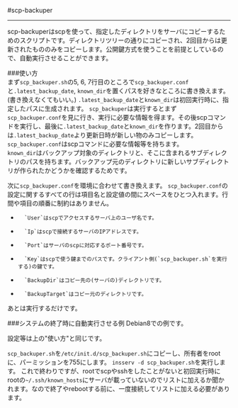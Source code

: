 #scp-backuper  
  
-----  

 scp-backuperはscpを使って、指定したディレクトリをサーバにコピーするためのスクリプトです。ディレクトリツリーの通りにコピーされ、2回目からは更新されたもののみをコピーします。公開鍵方式を使うことを前提としているので、自動実行させることができます。  
  

###使い方  
まず`scp_backuper.sh`の5, 6, 7行目のところで`scp_backuper.conf`と`.latest_backup_date`, `known_dir`を置くパスを好きなところに書き換えます。(書き換えなくてもいい。)
`.latest_backup_date`と`known_dir`は初回実行時に、指定したパスに生成されます。
`scp_backuper`は実行するとまず`scp_backuper.conf`を見に行き、実行に必要な情報を得ます。その後scpコマンドを実行し、最後に`.latest_backup_date`と`known_dir`を作ります。2回目からは`.latest_backup_date`より更新日時が新しい物のみコピーします。  
`scp_backuper.conf`はscpコマンドに必要な情報等を持ちます。  
`known_dir`はバックアップ対象のディレクトリと、そこに含まれるサブディレクトリのパスを持ちます。バックアップ元のディレクトリに新しいサブディレクトリが作られたかどうかを確認するためです。

次に`scp_backuper.conf`を環境に合わせて書き換えます。
`scp_backuper.conf`の設定に関するすべての行は項目名と設定値の間にスペースをひとつ入れます。行間や項目の順番に制約はありません。
*       `User`はscpでアクセスするサーバ上のユーザ名です。
*       `Ip`はscpで接続するサーバのIPアドレスです。
*       `Port`はサーバのscpに対応するポート番号です。
*       `Key`はscpで使う鍵までのパスです。クライアント側(`scp_backuper.sh`を実行する)の鍵です。
*       `BackupDir`はコピー先の(サーバの)ディレクトリです。
*       `BackupTarget`はコピー元のディレクトリです。

あとは実行するだけです。
  

###システムの終了時に自動実行させる例
Debian8での例です。

設定等は上の"使い方"と同じです。

`scp_backuper.sh`を`/etc/init.d/scp_backuper.sh`にコピーし、所有者をrootに、パーミッションを755にします。
`insserv -d scp_backuper.sh`を実行します。
これで終わりですが、rootでscpやsshをしたことがないと初回実行時にrootの`~/.ssh/known_hosts`にサーバが載っていないのでリストに加えるか聞かれます。なので終了やrebootする前に、一度接続してリストに加える必要があります。

